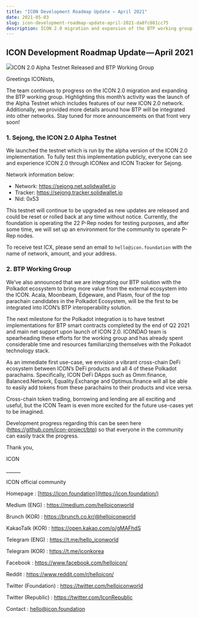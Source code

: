 ```yaml
---
title: "ICON Development Roadmap Update — April 2021"
date: 2021-05-03
slug: icon-development-roadmap-update-april-2021-da8fc081cc75
description: ICON 2.0 migration and expansion of the BTP working group
---
```


## ICON Development Roadmap Update — April 2021

![](https://cdn-images-1.medium.com/max/800/1*QbWz4ow58jaARIC2wRKMUA.png)ICON 2.0 Alpha Testnet Released and BTP Working Group

Greetings ICONists,

The team continues to progress on the ICON 2.0 migration and expanding the BTP working group. Highlighting this month’s activity was the launch of the Alpha Testnet which includes features of our new ICON 2.0 network. Additionally, we provided more details around how BTP will be integrated into other networks. Stay tuned for more announcements on that front very soon!

### 1. Sejong, the ICON 2.0 Alpha Testnet

We launched the testnet which is run by the alpha version of the ICON 2.0 implementation. To fully test this implementation publicly, everyone can see and experience ICON 2.0 through ICONex and ICON Tracker for Sejong.

Network information below:

* Network: <https://sejong.net.solidwallet.io>
* Tracker: <https://sejong.tracker.solidwallet.io>
* Nid: 0x53

This testnet will continue to be upgraded as new updates are released and could be reset or rolled back at any time without notice. Currently, the foundation is operating the 22 P-Rep nodes for testing purposes, and after some time, we will set up an environment for the community to operate P-Rep nodes.

To receive test ICX, please send an email to `hello@icon.foundation` with the name of network, amount, and your address.

### 2. BTP Working Group

We’ve also announced that we are integrating our BTP solution with the Polkadot ecosystem to bring more value from the external ecosystem into the ICON. Acala, Moonbeam, Edgeware, and Plasm, four of the top parachain candidates in the Polkadot Ecosystem, will be the first to be integrated into ICON’s BTP interoperability solution.

The next milestone for the Polkadot integration is to have testnet implementations for BTP smart contracts completed by the end of Q2 2021 and main net support upon launch of ICON 2.0. ICONDAO team is spearheading these efforts for the working group and has already spent considerable time and resources familiarizing themselves with the Polkadot technology stack.

As an immediate first use-case, we envision a vibrant cross-chain DeFi ecosystem between ICON’s DeFi products and all 4 of these Polkadot parachains. Specifically, ICON DeFi DApps such as Omm.finance, Balanced.Network, Equality.Exchange and Optimus.finance will all be able to easily add tokens from these parachains to their products and vice versa.

Cross-chain token trading, borrowing and lending are all exciting and useful, but the ICON Team is even more excited for the future use-cases yet to be imagined.

Development progress regarding this can be seen here (https://github.com/icon-project/btp) so that everyone in the community can easily track the progress.

Thank you,

ICON

\_\_\_\_\_\_

ICON official community

Homepage : [https://icon.foundation](https://icon.foundation/)

Medium (ENG) : <https://medium.com/helloiconworld>

Brunch (KOR) : <https://brunch.co.kr/@helloiconworld>

KakaoTalk (KOR) : <https://open.kakao.com/o/gMAFhdS>

Telegram (ENG) : <https://t.me/hello_iconworld>

Telegram (KOR) : <https://t.me/iconkorea>

Facebook : <https://www.facebook.com/helloicon/>

Reddit : <https://www.reddit.com/r/helloicon/>

Twitter (Foundation) : <https://twitter.com/helloiconworld>

Twitter (Republic) : <https://twitter.com/IconRepublic>

Contact : hello@icon.foundation

